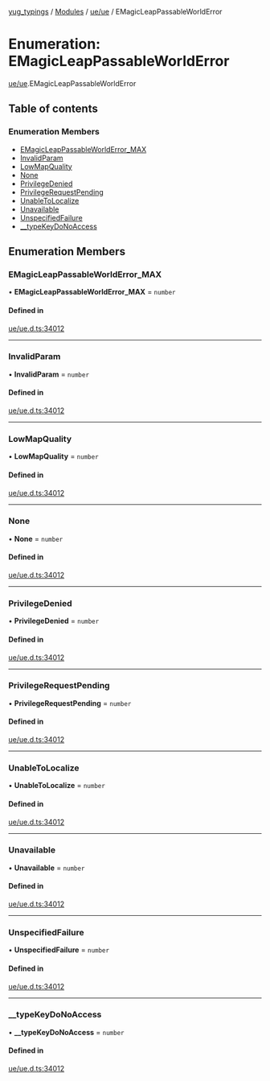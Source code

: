 [yug_typings](../README.md) / [Modules](../modules.md) / [ue/ue](../modules/ue_ue.md) / EMagicLeapPassableWorldError

# Enumeration: EMagicLeapPassableWorldError

[ue/ue](../modules/ue_ue.md).EMagicLeapPassableWorldError

## Table of contents

### Enumeration Members

- [EMagicLeapPassableWorldError\_MAX](ue_ue.EMagicLeapPassableWorldError.md#emagicleappassableworlderror_max)
- [InvalidParam](ue_ue.EMagicLeapPassableWorldError.md#invalidparam)
- [LowMapQuality](ue_ue.EMagicLeapPassableWorldError.md#lowmapquality)
- [None](ue_ue.EMagicLeapPassableWorldError.md#none)
- [PrivilegeDenied](ue_ue.EMagicLeapPassableWorldError.md#privilegedenied)
- [PrivilegeRequestPending](ue_ue.EMagicLeapPassableWorldError.md#privilegerequestpending)
- [UnableToLocalize](ue_ue.EMagicLeapPassableWorldError.md#unabletolocalize)
- [Unavailable](ue_ue.EMagicLeapPassableWorldError.md#unavailable)
- [UnspecifiedFailure](ue_ue.EMagicLeapPassableWorldError.md#unspecifiedfailure)
- [\_\_typeKeyDoNoAccess](ue_ue.EMagicLeapPassableWorldError.md#__typekeydonoaccess)

## Enumeration Members

### EMagicLeapPassableWorldError\_MAX

• **EMagicLeapPassableWorldError\_MAX** = `number`

#### Defined in

[ue/ue.d.ts:34012](https://github.com/YugMetaverse/yug_typings/blob/b7d9b19/ue/ue.d.ts#L34012)

___

### InvalidParam

• **InvalidParam** = `number`

#### Defined in

[ue/ue.d.ts:34012](https://github.com/YugMetaverse/yug_typings/blob/b7d9b19/ue/ue.d.ts#L34012)

___

### LowMapQuality

• **LowMapQuality** = `number`

#### Defined in

[ue/ue.d.ts:34012](https://github.com/YugMetaverse/yug_typings/blob/b7d9b19/ue/ue.d.ts#L34012)

___

### None

• **None** = `number`

#### Defined in

[ue/ue.d.ts:34012](https://github.com/YugMetaverse/yug_typings/blob/b7d9b19/ue/ue.d.ts#L34012)

___

### PrivilegeDenied

• **PrivilegeDenied** = `number`

#### Defined in

[ue/ue.d.ts:34012](https://github.com/YugMetaverse/yug_typings/blob/b7d9b19/ue/ue.d.ts#L34012)

___

### PrivilegeRequestPending

• **PrivilegeRequestPending** = `number`

#### Defined in

[ue/ue.d.ts:34012](https://github.com/YugMetaverse/yug_typings/blob/b7d9b19/ue/ue.d.ts#L34012)

___

### UnableToLocalize

• **UnableToLocalize** = `number`

#### Defined in

[ue/ue.d.ts:34012](https://github.com/YugMetaverse/yug_typings/blob/b7d9b19/ue/ue.d.ts#L34012)

___

### Unavailable

• **Unavailable** = `number`

#### Defined in

[ue/ue.d.ts:34012](https://github.com/YugMetaverse/yug_typings/blob/b7d9b19/ue/ue.d.ts#L34012)

___

### UnspecifiedFailure

• **UnspecifiedFailure** = `number`

#### Defined in

[ue/ue.d.ts:34012](https://github.com/YugMetaverse/yug_typings/blob/b7d9b19/ue/ue.d.ts#L34012)

___

### \_\_typeKeyDoNoAccess

• **\_\_typeKeyDoNoAccess** = `number`

#### Defined in

[ue/ue.d.ts:34012](https://github.com/YugMetaverse/yug_typings/blob/b7d9b19/ue/ue.d.ts#L34012)
